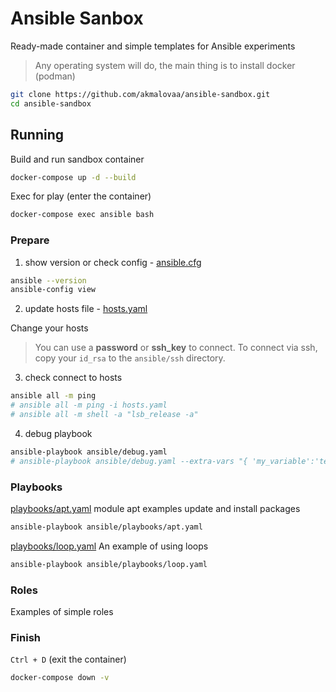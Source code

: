 # Ansible Sanbox

Ready-made container and simple templates for Ansible experiments

> Any operating system will do, the main thing is to install docker (podman)

```sh
git clone https://github.com/akmalovaa/ansible-sandbox.git
cd ansible-sandbox
```

## Running

Build and run sandbox container
```sh
docker-compose up -d --build
```

Exec for play (enter the container)
```sh
docker-compose exec ansible bash
```

### Prepare

1) show version or check config - [ansible.cfg](ansible.cfg)
```sh
ansible --version
ansible-config view
```

2) update hosts file - [hosts.yaml](hosts.yaml)

Сhange your hosts

> You can use a **password** or **ssh_key** to connect.
To connect via ssh, copy your `id_rsa` to the `ansible/ssh` directory.

3) check connect to hosts
```sh
ansible all -m ping
# ansible all -m ping -i hosts.yaml
# ansible all -m shell -a "lsb_release -a"
```
4) debug playbook
```sh
ansible-playbook ansible/debug.yaml
# ansible-playbook ansible/debug.yaml --extra-vars "{ 'my_variable':'test' }"
```

### Playbooks

[playbooks/apt.yaml](https://github.com/akmalovaa/ansible-sandbox/blob/main/ansible/playbooks/apt.yaml) module apt examples update and install packages 
```sh
ansible-playbook ansible/playbooks/apt.yaml
```

[playbooks/loop.yaml](https://github.com/akmalovaa/ansible-sandbox/blob/main/ansible/playbooks/apt.yaml) An example of using loops
```sh
ansible-playbook ansible/playbooks/loop.yaml
```

### Roles

Examples of simple roles

### Finish

`Ctrl + D` (exit the container)

```sh
docker-compose down -v
```
